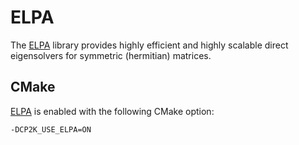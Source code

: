 # ELPA

The [ELPA] library provides highly efficient and highly scalable direct eigensolvers for symmetric (hermitian) matrices.

## CMake

[ELPA] is enabled with the following CMake option:

```bash
-DCP2K_USE_ELPA=ON
```

[ELPA]: https://elpa.mpcdf.mpg.de/
